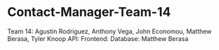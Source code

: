 # Contact-Manager-Team-14
Team 14: Agustin Rodriguez, Anthony Vega, John Economou, Matthew Berasa, Tyler Knoop
API: 
Frontend:
Database: Matthew Berasa

